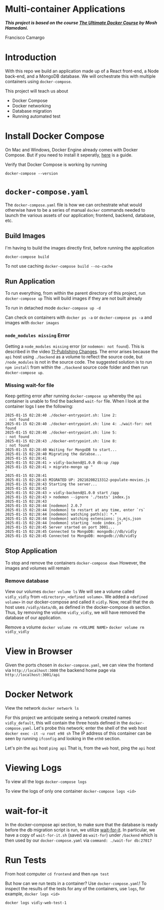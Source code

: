 Multi-container Applications
============================

***This project is based on the course [The Ultimate Docker Course](https://codewithmosh.com/p/the-ultimate-docker-course) by Mosh Hamedani.***

Francisco Camargo

# Introduction

With this repo we build an application made up of a React front-end, a Node back-end, and a MongoDB database. We will orchestrate this with multiple containers using `docker-compose`.

This project will teach us about

* Docker Compose
* Docker networking
* Database migration
* Running automated test

# Install Docker Compose

On Mac and Windows, Docker Engine already comes with Docker Compose. But if you need to install it seperatly, [here](https://docs.docker.com/compose/install/) is a guide.

Verify that Docker Compose is working by running

`docker-compose --version`

# `docker-compose.yaml`

The `docker-compose.yaml` file is how we can orchestrate what would otherwise have to be a series of manual `docker` commands needed to launch the various assets of our application; frontend, backend, database, etc.

## Build Images

I'm having to build the images directly first, before running the application

`docker-compose build`

To not use caching
`docker-compose build --no-cache`

## Run Application

To run everything, from within the parent directory of this project, run
`docker-compose up`
This will build images if they are not built already

To run in detached mode
`docker-compose up -d`

Can check on containers with
`docker ps -a`
or
`docker-compose ps -a`
and images with
`docker images`

### `node_modules missing` Error

Getting a `node_modules missing` error (or `nodemon: not found`). This is described in the video [11-Publishing Changes](https://members.codewithmosh.com/courses/the-ultimate-docker-course-1/lectures/31450211). The error arises because the `api` host using `./backend` as a volume to reflect the source code, but `/node_modules` is not in the source code. The suggested solution is to run `npm install` from within the `./backend` source code folder and then run `docker-compose up`.

### Missing wait-for file
Keep getting error after running `docker-compose up` whereby the `api` container is unable to find the backend `wait-for` file. When I look at the container logs I see the following:
```shell
2025-01-15 02:28:40 ./docker-entrypoint.sh: line 2:
: not found
2025-01-15 02:28:40 ./docker-entrypoint.sh: line 4: ./wait-for: not found
2025-01-15 02:28:40 ./docker-entrypoint.sh: line 5:
: not found
2025-01-15 02:28:43 ./docker-entrypoint.sh: line 8:
: not found
2025-01-15 02:28:40 Waiting for MongoDB to start...
2025-01-15 02:28:40 Migrating the databse...
2025-01-15 02:28:41
2025-01-15 02:28:41 > vidly-backend@1.0.0 db:up /app
2025-01-15 02:28:41 > migrate-mongo up "
"
2025-01-15 02:28:41
2025-01-15 02:28:43 MIGRATED UP: 20210208213312-populate-movies.js
2025-01-15 02:28:43 Starting the server...
2025-01-15 02:28:43
2025-01-15 02:28:43 > vidly-backend@1.0.0 start /app
2025-01-15 02:28:43 > nodemon --ignore './tests' index.js
2025-01-15 02:28:43
2025-01-15 02:28:44 [nodemon] 2.0.7
2025-01-15 02:28:44 [nodemon] to restart at any time, enter `rs`
2025-01-15 02:28:44 [nodemon] watching path(s): *.*
2025-01-15 02:28:44 [nodemon] watching extensions: js,mjs,json
2025-01-15 02:28:44 [nodemon] starting `node index.js`
2025-01-15 02:28:45 Server started on port 3001...
2025-01-15 02:28:45 Connected to MongoDB: mongodb://db/vidly
2025-01-15 02:28:45 Connected to MongoDB: mongodb://db/vidly
```

## Stop Application

To stop and remove the containers
`docker-compose down`
However, the images and volumes will remain

### Remove database

View our volumes
`docker volume ls`
We will see a volume called `vidly_vidly` from `<directory>_<defined volume>`. We added a `<defined volume>` in our docker-compose and called it `vidly`. Now, recall that the `db` host uses `/vidly/data/db`, as defined in the docker-compose `db` section. Thus, by removing the volume `vidly_vidly`, we will have removed the database of our application.

Remove a volume
`docker volume rm <VOLUME NAME>`
`docker volume rm vidly_vidly`

# View in Browser

Given the ports chosen in `docker-compose.yaml`, we can view the frontend via
`http://localhost:3000`
the backend home page via
`http://localhost:3001/api`

# Docker Network

View the network
`docker network ls`

For this project we anticipate seeing a network created names `vidly_default`, this will contain the three hosts defined in the `docker-compose.yaml`. Let's probe this network; enter the shell of the web host
`docker exec -it -u root e98 sh`
The IP address of this container can be seen by running
`ifconfig`
and looking in the `eth0` section.

Let's pin the `api` host
`ping api`
That is, from the `web` host, ping the `api` host

# Viewing Logs

To view all the logs
`docker-compose logs`

To view the logs of only one container
`docker-compose logs <id>`

# wait-for-it

In the docker-compose api section, to make sure that the database is ready before the db migration script is run, we utilize [wait-for-it](https://github.com/vishnubob/wait-for-it/). In particular, we have a copy of `wait-for-it.sh` (saved as `wait-for`) under `/backend` which is then used by our `docker-compose.yaml` via `command: ./wait-for db:27017`

# Run Tests

From host computer
`cd frontend` and then
`npm test`

But how can we run tests in a container? Use `docker-compose.yaml`! To inspect the results of the tests for any of the containers, use `logs`, for example,
`docker logs <id>`

`docker logs vidly-web-test-1`
